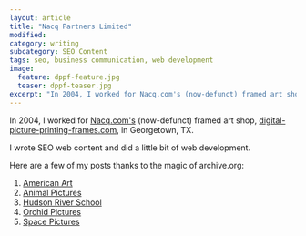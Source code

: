 ```yaml
---
layout: article
title: "Nacq Partners Limited"
modified:
category: writing
subcategory: SEO Content
tags: seo, business communication, web development
image:
  feature: dppf-feature.jpg
  teaser: dppf-teaser.jpg
excerpt: "In 2004, I worked for Nacq.com's (now-defunct) framed art shop, digital-picture-printing-frames.com."
---
```


In 2004, I worked for [Nacq.com's][1] (now-defunct) framed art shop, [digital-picture-printing-frames.com][2], in Georgetown, TX.

I wrote SEO web content and did a little bit of web development.

Here are a few of my posts thanks to the magic of archive.org:

1. [American Art][3]
2. [Animal Pictures][4]
3. [Hudson River School][5]
4. [Orchid Pictures][6]
5. [Space Pictures][7]

[1]: http://nacq.com
[2]: http://web.archive.org/web/20041203012607/http://www.digital-picture-printing-frames.com/
[3]: https://web.archive.org/web/20050405092920/http://www.digital-picture-printing-frames.com/american_art.htm
[4]: https://web.archive.org/web/20050306002430/http://www.digital-picture-printing-frames.com/animal_picture.htm
[5]: https://web.archive.org/web/20040817011554/http://www.digital-picture-printing-frames.com/hudson_river_school_landscape_paintings.htm
[6]: https://web.archive.org/web/20050405091106/http://www.digital-picture-printing-frames.com/orchid_pictures.htm
[7]: https://web.archive.org/web/20050405093305/http://www.digital-picture-printing-frames.com/space_picture.htm